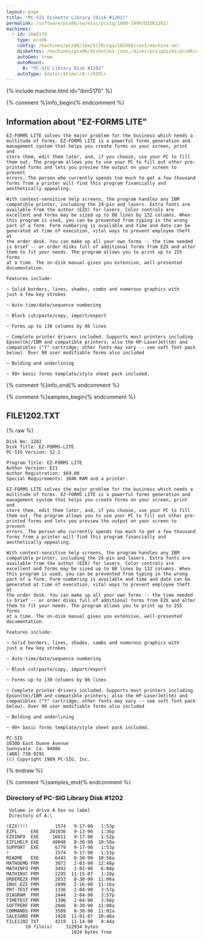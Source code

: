 ```yaml
---
layout: page
title: "PC-SIG Diskette Library (Disk #1202)"
permalink: /software/pcx86/sw/misc/pcsig/1000-1999/DISK1202/
machines:
  - id: ibm5170
    type: pcx86
    config: /machines/pcx86/ibm/5170/cga/1024kb/rev3/machine.xml
    diskettes: /machines/pcx86/diskettes.json,/disks/pcsigdisks/pcx86/diskettes.json
    autoGen: true
    autoMount:
      B: "PC-SIG Library Disk #1202"
    autoType: $date\r$time\rB:\rDIR\r
---
```


{% include machine.html id="ibm5170" %}

{% comment %}info_begin{% endcomment %}

## Information about "EZ-FORMS LITE"

    EZ-FORMS LITE solves the major problem for the business which needs a
    multitude of forms. EZ-FORMS LITE is a powerful forms generation and
    management system that helps you create forms on your screen, print and
    store them, edit them later, and, if you choose, use your PC to fill
    them out. The program allows you to use your PC to fill out other pre-
    printed forms and lets you preview the output on your screen to prevent
    errors. The person who currently spends too much to get a few thousand
    forms from a printer will find this program financially and
    aesthetically appealing.
    
    With context-sensitive help screens, the program handles any IBM
    compatible printer, including the 24-pin and lasers. Extra fonts are
    available from the author (EZX) for lasers. Color controls are
    excellent and forms may be sized up to 88 lines by 132 columns. When
    this program is used, you can be prevented from typing in the wrong
    part of a form. Form numbering is available and time and date can be
    generated at time of execution, vital ways to prevent employee theft at
    the order desk. You can make up all your own forms -- the time needed
    is brief -- or order disks full of additional forms from EZX and alter
    them to fit your needs. The program allows you to print up to 255 forms
    at a time. The on-disk manual gives you extensive, well-presented
    documentation.
    
    Features include:
    
    ~ Solid borders, lines, shades, combs and numerous graphics with
    just a few key strokes
    
    ~ Auto-time/date/sequence numbering
    
    ~ Block cut/paste/copy, import/export
    
    ~ Forms up to 130 columns by 86 lines
    
    ~ Complete printer drivers included. Supports most printers including
    Epson(tm)/IBM and compatible printers; also the HP-LaserJet(tm) and
    compatibles ("Y" cartridge; other fonts may vary -- see soft font pack
    below). Over 90 user modifiable forms also included
    
    ~ Bolding and underlining
    
    ~ 90+ basic forms template/style sheet pack included.
{% comment %}info_end{% endcomment %}

{% comment %}samples_begin{% endcomment %}

## FILE1202.TXT

{% raw %}
```
Disk No: 1202                                                           
Disk Title: EZ-FORMS-LITE                                               
PC-SIG Version: S2.1                                                    
                                                                        
Program Title: EZ-FORMS LITE                                            
Author Version: E21                                                     
Author Registration: $69.00                                             
Special Requirements: 384K RAM and a printer.                           
                                                                        
EZ-FORMS LITE solves the major problem for the business which needs a   
multitude of forms. EZ-FORMS LITE is a powerful forms generation and    
management system that helps you create forms on your screen, print and 
store them, edit them later, and, if you choose, use your PC to fill    
them out. The program allows you to use your PC to fill out other pre-  
printed forms and lets you preview the output on your screen to prevent 
errors. The person who currently spends too much to get a few thousand  
forms from a printer will find this program financially and             
aesthetically appealing.                                                
                                                                        
With context-sensitive help screens, the program handles any IBM        
compatible printer, including the 24-pin and lasers. Extra fonts are    
available from the author (EZX) for lasers. Color controls are          
excellent and forms may be sized up to 88 lines by 132 columns. When    
this program is used, you can be prevented from typing in the wrong     
part of a form. Form numbering is available and time and date can be    
generated at time of execution, vital ways to prevent employee theft at 
the order desk. You can make up all your own forms -- the time needed   
is brief -- or order disks full of additional forms from EZX and alter  
them to fit your needs. The program allows you to print up to 255 forms 
at a time. The on-disk manual gives you extensive, well-presented       
documentation.                                                          
                                                                        
Features include:                                                       
                                                                        
~ Solid borders, lines, shades, combs and numerous graphics with        
just a few key strokes                                                  
                                                                        
~ Auto-time/date/sequence numbering                                     
                                                                        
~ Block cut/paste/copy, import/export                                   
                                                                        
~ Forms up to 130 columns by 86 lines                                   
                                                                        
~ Complete printer drivers included. Supports most printers including   
Epson(tm)/IBM and compatible printers; also the HP-LaserJet(tm) and     
compatibles ("Y" cartridge; other fonts may vary -- see soft font pack  
below). Over 90 user modifiable forms also included                     
                                                                        
~ Bolding and underlining                                               
                                                                        
~ 90+ basic forms template/style sheet pack included.                   
                                                                        
PC-SIG                                                                  
1030D East Duane Avenue                                                 
Sunnyvale  Ca. 94086                                                    
(408) 730-9291                                                          
(c) Copyright 1989 PC-SIG, Inc.                                         
```
{% endraw %}

{% comment %}samples_end{% endcomment %}

### Directory of PC-SIG Library Disk #1202

     Volume in drive A has no label
     Directory of A:\

    !EZX!!!!          1574   9-17-90   1:53p
    EZFL     EXE    201036   9-13-90   1:36p
    EZXINFO  EXE     16011   9-17-90   1:52p
    EZFLHELP EXE     48048   8-30-90  10:58a
    SUPPORT  EXE      6779   9-17-90   1:53p
    !                 1574   9-17-90   1:53p
    README   EXE      6443   8-30-90  10:56a
    MATHDEMO FRM      3072   2-03-90  12:48p
    MATHINFO FRM      3492   2-02-90   6:08p
    MATHINVC FRM      2295  11-15-87   1:20p
    ORDEREZX FRM      2833   8-30-90  11:06a
    INVC-EZI FRM      2899   2-16-90  11:16a
    PRT-TEST FRM      1336   2-04-90   3:57p
    DIAGRAM  FRM      2444   2-04-90   3:57p
    TIMETEST FRM      1396   2-04-90   3:56p
    SOFTPERF FRM      2046   8-30-90  11:08a
    COMMANDS FRM      3509   8-30-90  11:02a
    SALESORD FRM      1928  11-01-87  10:46a
    FILE1202 TXT      4219  11-14-90   8:44a
           19 file(s)     312934 bytes
                            1024 bytes free
